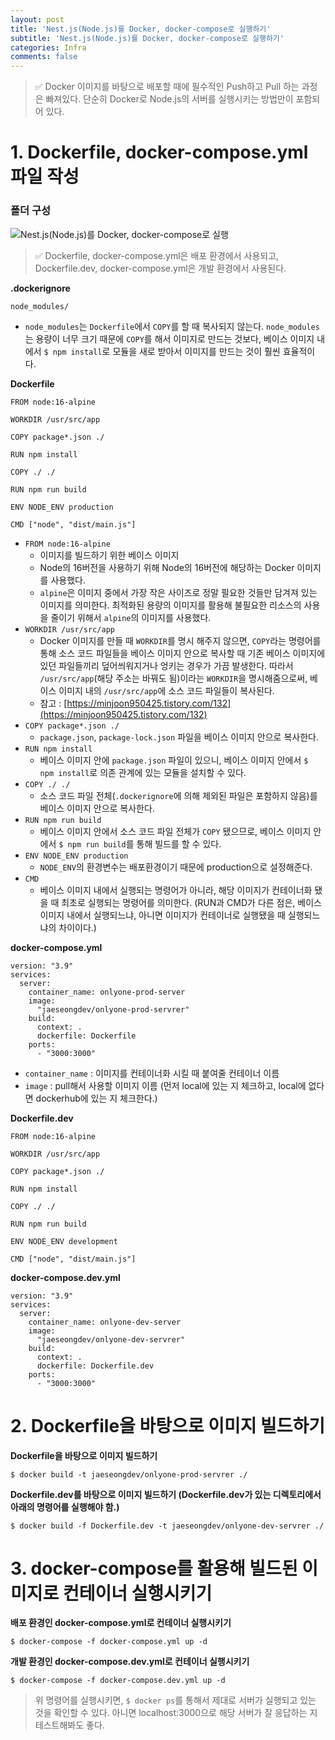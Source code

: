 ```yaml
---
layout: post
title: 'Nest.js(Node.js)를 Docker, docker-compose로 실행하기'
subtitle: 'Nest.js(Node.js)를 Docker, docker-compose로 실행하기'
categories: Infra
comments: false
---
```


> ✅ Docker 이미지를 바탕으로 배포할 때에 필수적인 Push하고 Pull 하는 과정은 빠져있다. 단순히 Docker로 Node.js의 서버를 실행시키는 방법만이 포함되어 있다.

# 1. Dockerfile, docker-compose.yml 파일 작성

### 폴더 구성

![Nest.js(Node.js)를 Docker, docker-compose로 실행](https://user-images.githubusercontent.com/41244373/180907021-4499b122-568a-455d-99ba-0b5a3346951e.png)

> ✅ Dockerfile, docker-compose.yml은 배포 환경에서 사용되고, Dockerfile.dev, docker-compose.yml은 개발 환경에서 사용된다.

**.dockerignore**

```docker
node_modules/
```

- `node_modules`는 `Dockerfile`에서 `COPY`를 할 때 복사되지 않는다. `node_modules`는 용량이 너무 크기 때문에 `COPY`를 해서 이미지로 만드는 것보다, 베이스 이미지 내에서 `$ npm install`로 모듈을 새로 받아서 이미지를 만드는 것이 훨씬 효율적이다.

**Dockerfile**

```
FROM node:16-alpine

WORKDIR /usr/src/app

COPY package*.json ./

RUN npm install

COPY ./ ./

RUN npm run build

ENV NODE_ENV production

CMD ["node", "dist/main.js"]
```

- `FROM node:16-alpine`
    - 이미지를 빌드하기 위한 베이스 이미지
    - Node의 16버전을 사용하기 위해 Node의 16버전에 해당하는 Docker 이미지를 사용했다.
    - `alpine`은 이미지 중에서 가장 작은 사이즈로 정말 필요한 것들만 담겨져 있는 이미지를 의미한다. 최적화된 용량의 이미지를 활용해 불필요한 리소스의 사용을 줄이기 위해서 `alpine`의 이미지를 사용했다.
- `WORKDIR /usr/src/app`
    - Docker 이미지를 만들 때 `WORKDIR`를 명시 해주지 않으면, `COPY`라는 명령어를 통해 소스 코드 파일들을 베이스 이미지 안으로 복사할 때 기존 베이스 이미지에 있던 파일들끼리 덮어씌워지거나 엉키는 경우가 가끔 발생한다. 따라서 `/usr/src/app`(해당 주소는 바꿔도 됨)이라는 `WORKDIR`을 명시해줌으로써, 베이스 이미지 내의 `/usr/src/app`에 소스 코드 파일들이 복사된다.
    - 참고 : [https://minjoon950425.tistory.com/132](https://minjoon950425.tistory.com/132)
- `COPY package*.json ./`
    - `package.json`, `package-lock.json` 파일을 베이스 이미지 안으로 복사한다.
- `RUN npm install`
    - 베이스 이미지 안에 `package.json` 파일이 있으니, 베이스 이미지 안에서 `$ npm install`로 의존 관계에 있는 모듈을 설치할 수 있다.
- `COPY ./ ./`
    - 소스 코드 파일 전체(`.dockerignore`에 의해 제외된 파일은 포함하지 않음)를 베이스 이미지 안으로 복사한다.
- `RUN npm run build`
    - 베이스 이미지 안에서 소스 코드 파일 전체가 `COPY` 됐으므로, 베이스 이미지 안에서 `$ npm run build`를 통해 빌드를 할 수 있다.
- `ENV NODE_ENV production`
    - `NODE_ENV`의 환경변수는 배포환경이기 때문에 production으로 설정해준다.
- `CMD`
    - 베이스 이미지 내에서 실행되는 명령어가 아니라, 해당 이미지가 컨테이너화 됐을 때 최초로 실행되는 명령어를 의미한다. (RUN과 CMD가 다른 점은, 베이스 이미지 내에서 실행되느냐, 아니면 이미지가 컨테이너로 실행됐을 때 실행되느냐의 차이이다.)

**docker-compose.yml**

```docker
version: "3.9"
services:
  server:
    container_name: onlyone-prod-server
    image:
      "jaeseongdev/onlyone-prod-servrer"
    build:
      context: .
      dockerfile: Dockerfile
    ports:
      - "3000:3000"
```

- `container_name` : 이미지를 컨테이너화 시킬 때 붙여줄 컨테이너 이름
- `image` : pull해서 사용할 이미지 이름 (먼저 local에 있는 지 체크하고, local에 없다면 dockerhub에 있는 지 체크한다.)

**Dockerfile.dev**

```docker
FROM node:16-alpine

WORKDIR /usr/src/app

COPY package*.json ./

RUN npm install

COPY ./ ./

RUN npm run build

ENV NODE_ENV development

CMD ["node", "dist/main.js"]
```

**docker-compose.dev.yml**

```docker
version: "3.9"
services:
  server:
    container_name: onlyone-dev-server
    image:
      "jaeseongdev/onlyone-dev-servrer"
    build:
      context: .
      dockerfile: Dockerfile.dev
    ports:
      - "3000:3000"
```

# 2. Dockerfile을 바탕으로 이미지 빌드하기

**Dockerfile을 바탕으로 이미지 빌드하기**

```docker
$ docker build -t jaeseongdev/onlyone-prod-servrer ./
```

**Dockerfile.dev를 바탕으로 이미지 빌드하기
(Dockerfile.dev가 있는 디렉토리에서 아래의 명령어를 실행해야 함.)**

```docker
$ docker build -f Dockerfile.dev -t jaeseongdev/onlyone-dev-servrer ./
```

# 3. docker-compose를 활용해 빌드된 이미지로 컨테이너 실행시키기

**배포 환경인 docker-compose.yml로 컨테이너 실행시키기**

```docker
$ docker-compose -f docker-compose.yml up -d
```

**개발 환경인 docker-compose.dev.yml로 컨테이너 실행시키기**

```docker
$ docker-compose -f docker-compose.dev.yml up -d
```

> 위 명령어를 실행시키면, `$ docker ps`를 통해서 제대로 서버가 실행되고 있는 것을 확인할 수 있다. 아니면 localhost:3000으로 해당 서버가 잘 응답하는 지 테스트해봐도 좋다.
>